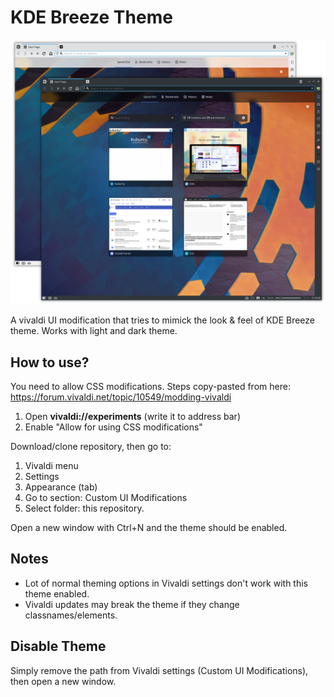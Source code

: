 # KDE Breeze Theme

![Screenshot](/screenshots/screenshot1.jpg?raw=true)

A vivaldi UI modification that tries to mimick the look & feel of KDE Breeze theme.
Works with light and dark theme.

## How to use?

You need to allow CSS modifications. Steps copy-pasted from here: https://forum.vivaldi.net/topic/10549/modding-vivaldi

1. Open **vivaldi://experiments** (write it to address bar)
2. Enable "Allow for using CSS modifications"

Download/clone repository, then go to:

1. Vivaldi menu
2. Settings
3. Appearance (tab)
4. Go to section: Custom UI Modifications
5. Select folder: this repository.

Open a new window with Ctrl+N and the theme should be enabled.

## Notes

- Lot of normal theming options in Vivaldi settings don't work with this theme enabled.
- Vivaldi updates may break the theme if they change classnames/elements.

## Disable Theme

Simply remove the path from Vivaldi settings (Custom UI Modifications), then open a new window.